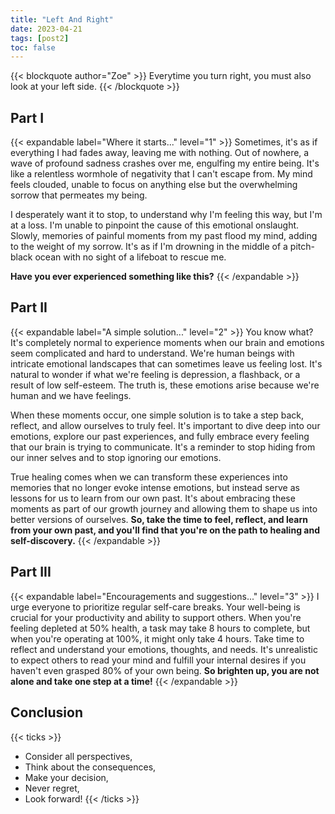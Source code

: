 ```yaml
---
title: "Left And Right"
date: 2023-04-21
tags: [post2]
toc: false
---
```


{{< blockquote author="Zoe" >}}
Everytime you turn right, you must also look at your left side.
{{< /blockquote >}}

## Part I

{{< expandable label="Where it starts..." level="1" >}}
Sometimes, it's as if everything I had fades away, leaving me with nothing. Out of nowhere, a wave of profound sadness crashes over me, engulfing my entire being. It's like a relentless wormhole of negativity that I can't escape from. My mind feels clouded, unable to focus on anything else but the overwhelming sorrow that permeates my being.

I desperately want it to stop, to understand why I'm feeling this way, but I'm at a loss. I'm unable to pinpoint the cause of this emotional onslaught. Slowly, memories of painful moments from my past flood my mind, adding to the weight of my sorrow. It's as if I'm drowning in the middle of a pitch-black ocean with no sight of a lifeboat to rescue me.

**Have you ever experienced something like this?**
{{< /expandable >}}

## Part II

{{< expandable label="A simple solution..." level="2" >}}
You know what? It's completely normal to experience moments when our brain and emotions seem complicated and hard to understand. We're human beings with intricate emotional landscapes that can sometimes leave us feeling lost. It's natural to wonder if what we're feeling is depression, a flashback, or a result of low self-esteem. The truth is, these emotions arise because we're human and we have feelings.

When these moments occur, one simple solution is to take a step back, reflect, and allow ourselves to truly feel. It's important to dive deep into our emotions, explore our past experiences, and fully embrace every feeling that our brain is trying to communicate. It's a reminder to stop hiding from our inner selves and to stop ignoring our emotions.

True healing comes when we can transform these experiences into memories that no longer evoke intense emotions, but instead serve as lessons for us to learn from our own past. It's about embracing these moments as part of our growth journey and allowing them to shape us into better versions of ourselves. **So, take the time to feel, reflect, and learn from your own past, and you'll find that you're on the path to healing and self-discovery.**
{{< /expandable >}}

## Part III

{{< expandable label="Encouragements and suggestions..." level="3" >}}
I urge everyone to prioritize regular self-care breaks. Your well-being is crucial for your productivity and ability to support others. When you're feeling depleted at 50% health, a task may take 8 hours to complete, but when you're operating at 100%, it might only take 4 hours. Take time to reflect and understand your emotions, thoughts, and needs. It's unrealistic to expect others to read your mind and fulfill your internal desires if you haven't even grasped 80% of your own being. **So brighten up, you are not alone and take one step at a time!**
{{< /expandable >}}

## Conclusion

{{< ticks >}}

- Consider all perspectives,
- Think about the consequences,
- Make your decision,
- Never regret,
- Look forward!
  {{< /ticks >}}
